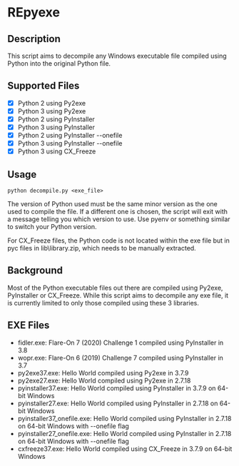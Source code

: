 # REpyexe

## Description

This script aims to decompile any Windows executable file compiled using Python into the original Python file.

## Supported Files

- [x] Python 2 using Py2exe
- [x] Python 3 using Py2exe
- [x] Python 2 using PyInstaller
- [x] Python 3 using PyInstaller 
- [x] Python 2 using PyInstaller --onefile
- [x] Python 3 using PyInstaller --onefile
- [x] Python 3 using CX_Freeze 

## Usage

```
python decompile.py <exe_file>
```
The version of Python used must be the same minor version as the one used to compile the file. If a different one is chosen, the script will exit with a message telling you which version to use. Use pyenv or something similar to switch your Python version.

For CX_Freeze files, the Python code is not located within the exe file but in pyc files in lib\library.zip, which needs to be manually extracted.

## Background

Most of the Python executable files out there are compiled using Py2exe, PyInstaller or CX_Freeze. While this script aims to decompile any exe file, it is currently limited to only those compiled using these 3 libraries.

## EXE Files

- fidler.exe: Flare-On 7 (2020) Challenge 1 compiled using PyInstaller in 3.8
- wopr.exe: Flare-On 6 (2019) Challenge 7 compiled using PyInstaller in 3.7
- py2exe37.exe: Hello World compiled using Py2exe in 3.7.9
- py2exe27.exe: Hello World compiled using Py2exe in 2.7.18
- pyinstaller37.exe: Hello World compiled using PyInstaller in 3.7.9 on 64-bit Windows
- pyinstaller27.exe: Hello World compiled using PyInstaller in 2.7.18 on 64-bit Windows
- pyinstaller37_onefile.exe: Hello World compiled using PyInstaller in 2.7.18 on 64-bit Windows with --onefile flag
- pyinstaller27_onefile.exe: Hello World compiled using PyInstaller in 2.7.18 on 64-bit Windows with --onefile flag
- cxfreeze37.exe: Hello World compiled using CX_Freeze in 3.7.9 on 64-bit Windows